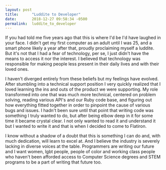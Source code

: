 ```yaml
---
layout: post
title:      "Luddite to Developer"
date:       2018-12-27 09:58:34 -0500
permalink:  luddite_to_developer
---
```



If you had told me five years ago that this is where I'd be I'd have laughed in your face. I didn't get my first computer as an adult until I was 25, and a smart phone likely a year after that, proudly proclaiming myself a luddite. But it's not that I had a fear of technology, per se, I just didn't have the means to access it nor the interest. I believed that technology was responsible for making people less present in their daily lives and with their loved ones. 

I haven't diverged entirely from these beliefs but my feelings have evolved. After stumbling into a technical support position I very quickly realized that I loved learning the ins and outs of the product we were supporting. My role transformed into one that was much more technical, centered on problem solving, reading various API's and our Ruby code base, and figuring out how everything fitted together in order to pinpoint the cause of various bugs and issues. I hadn't been sure until that point that writing code was something I truly wanted to do, but after being elbow deep in it for some time it became crystal clear. I not only wanted to read it and understand it but I wanted to write it and that is when I decided to come to Flatiron.

I know without a shadow of a doubt that this is something I can do and, with much dedication, will learn to excel at. And I believe the industry is severely lacking in diverse voices at the table. Programmers are writing our future and I want women, lgbt people, people of color and working class people who haven't been afforded access to Computer Science degrees and STEM programs to be a part of writing that future too. 
